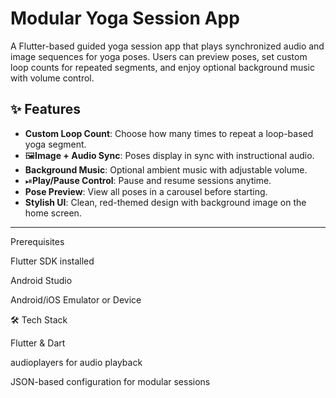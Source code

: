 # Modular Yoga Session App

A Flutter-based guided yoga session app that plays synchronized audio and image sequences for yoga poses. Users can preview poses, set custom loop counts for repeated segments, and enjoy optional background music with volume control.

## ✨ Features

- **Custom Loop Count**: Choose how many times to repeat a loop-based yoga segment.
- 🖼**Image + Audio Sync**: Poses display in sync with instructional audio.
- **Background Music**: Optional ambient music with adjustable volume.
- ⏯**Play/Pause Control**: Pause and resume sessions anytime.
- **Pose Preview**: View all poses in a carousel before starting.
- **Stylish UI**: Clean, red-themed design with background image on the home screen.

---

Prerequisites

Flutter SDK installed

Android Studio 

Android/iOS Emulator or Device

🛠️ Tech Stack

Flutter & Dart

audioplayers for audio playback

JSON-based configuration for modular sessions

